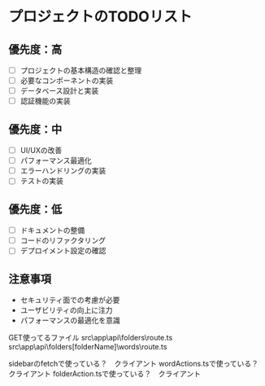 # プロジェクトのTODOリスト

## 優先度：高
- [ ] プロジェクトの基本構造の確認と整理
- [ ] 必要なコンポーネントの実装
- [ ] データベース設計と実装
- [ ] 認証機能の実装

## 優先度：中
- [ ] UI/UXの改善
- [ ] パフォーマンス最適化
- [ ] エラーハンドリングの実装
- [ ] テストの実装

## 優先度：低
- [ ] ドキュメントの整備
- [ ] コードのリファクタリング
- [ ] デプロイメント設定の確認

## 注意事項
- セキュリティ面での考慮が必要
- ユーザビリティの向上に注力
- パフォーマンスの最適化を意識

GET使ってるファイル
src\app\api\folders\route.ts
src\app\api\folders\[folderName]\words\route.ts

sidebarのfetchで使っている？　クライアント
wordActions.tsで使っている？　クライアント
folderAction.tsで使っている？　クライアント